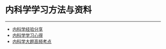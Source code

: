 # 内科学学习方法与资料

----

+ [内科学经验分享](5-1_nei-ke-xue-jing-yan-fen-xiang.md)
+ [内科学学习心得](5-2_nei-ke-xue-xue-xi-xin-de.md)
+ [内科学大题高频考点](5-3_nei-ke-xue-da-ti-gao-pin-kao-dian.md)